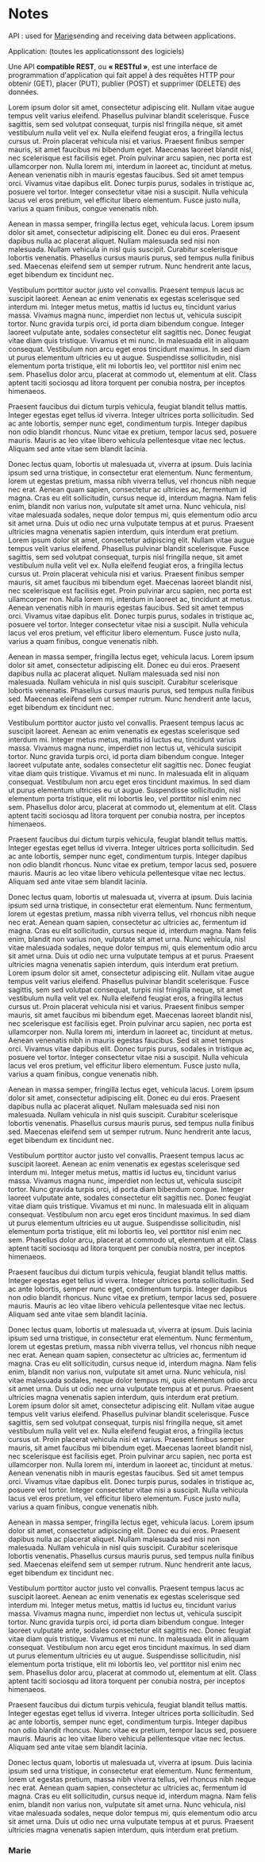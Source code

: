 # Notes #

API : used for [Marie](#marie)</a>sending</a> and receiving data between applications.

Application: (toutes les applicationssont des logiciels)

Une API **compatible REST**, ou **« RESTful »**, est une interface de programmation d'application qui fait appel à des requêtes HTTP pour obtenir (GET), placer (PUT), publier (POST) et supprimer (DELETE) des données.

Lorem ipsum dolor sit amet, consectetur adipiscing elit. Nullam vitae augue tempus velit varius eleifend. Phasellus pulvinar blandit scelerisque. Fusce sagittis, sem sed volutpat consequat, turpis nisl fringilla neque, sit amet vestibulum nulla velit vel ex. Nulla eleifend feugiat eros, a fringilla lectus cursus ut. Proin placerat vehicula nisi et varius. Praesent finibus semper mauris, sit amet faucibus mi bibendum eget. Maecenas laoreet blandit nisl, nec scelerisque est facilisis eget. Proin pulvinar arcu sapien, nec porta est ullamcorper non. Nulla lorem mi, interdum in laoreet ac, tincidunt at metus. Aenean venenatis nibh in mauris egestas faucibus. Sed sit amet tempus orci. Vivamus vitae dapibus elit. Donec turpis purus, sodales in tristique ac, posuere vel tortor. Integer consectetur vitae nisi a suscipit. Nulla vehicula lacus vel eros pretium, vel efficitur libero elementum. Fusce justo nulla, varius a quam finibus, congue venenatis nibh.

Aenean in massa semper, fringilla lectus eget, vehicula lacus. Lorem ipsum dolor sit amet, consectetur adipiscing elit. Donec eu dui eros. Praesent dapibus nulla ac placerat aliquet. Nullam malesuada sed nisi non malesuada. Nullam vehicula in nisl quis suscipit. Curabitur scelerisque lobortis venenatis. Phasellus cursus mauris purus, sed tempus nulla finibus sed. Maecenas eleifend sem ut semper rutrum. Nunc hendrerit ante lacus, eget bibendum ex tincidunt nec.

Vestibulum porttitor auctor justo vel convallis. Praesent tempus lacus ac suscipit laoreet. Aenean ac enim venenatis ex egestas scelerisque sed interdum mi. Integer metus metus, mattis id luctus eu, tincidunt varius massa. Vivamus magna nunc, imperdiet non lectus ut, vehicula suscipit tortor. Nunc gravida turpis orci, id porta diam bibendum congue. Integer laoreet vulputate ante, sodales consectetur elit sagittis nec. Donec feugiat vitae diam quis tristique. Vivamus et mi nunc. In malesuada elit in aliquam consequat. Vestibulum non arcu eget eros tincidunt maximus. In sed diam ut purus elementum ultricies eu ut augue. Suspendisse sollicitudin, nisl elementum porta tristique, elit mi lobortis leo, vel porttitor nisl enim nec sem. Phasellus dolor arcu, placerat at commodo ut, elementum at elit. Class aptent taciti sociosqu ad litora torquent per conubia nostra, per inceptos himenaeos.

Praesent faucibus dui dictum turpis vehicula, feugiat blandit tellus mattis. Integer egestas eget tellus id viverra. Integer ultrices porta sollicitudin. Sed ac ante lobortis, semper nunc eget, condimentum turpis. Integer dapibus non odio blandit rhoncus. Nunc vitae ex pretium, tempor lacus sed, posuere mauris. Mauris ac leo vitae libero vehicula pellentesque vitae nec lectus. Aliquam sed ante vitae sem blandit lacinia.

Donec lectus quam, lobortis ut malesuada ut, viverra at ipsum. Duis lacinia ipsum sed urna tristique, in consectetur erat elementum. Nunc fermentum, lorem ut egestas pretium, massa nibh viverra tellus, vel rhoncus nibh neque nec erat. Aenean quam sapien, consectetur ac ultricies ac, fermentum id magna. Cras eu elit sollicitudin, cursus neque id, interdum magna. Nam felis enim, blandit non varius non, vulputate sit amet urna. Nunc vehicula, nisl vitae malesuada sodales, neque dolor tempus mi, quis elementum odio arcu sit amet urna. Duis ut odio nec urna vulputate tempus at et purus. Praesent ultricies magna venenatis sapien interdum, quis interdum erat pretium.
Lorem ipsum dolor sit amet, consectetur adipiscing elit. Nullam vitae augue tempus velit varius eleifend. Phasellus pulvinar blandit scelerisque. Fusce sagittis, sem sed volutpat consequat, turpis nisl fringilla neque, sit amet vestibulum nulla velit vel ex. Nulla eleifend feugiat eros, a fringilla lectus cursus ut. Proin placerat vehicula nisi et varius. Praesent finibus semper mauris, sit amet faucibus mi bibendum eget. Maecenas laoreet blandit nisl, nec scelerisque est facilisis eget. Proin pulvinar arcu sapien, nec porta est ullamcorper non. Nulla lorem mi, interdum in laoreet ac, tincidunt at metus. Aenean venenatis nibh in mauris egestas faucibus. Sed sit amet tempus orci. Vivamus vitae dapibus elit. Donec turpis purus, sodales in tristique ac, posuere vel tortor. Integer consectetur vitae nisi a suscipit. Nulla vehicula lacus vel eros pretium, vel efficitur libero elementum. Fusce justo nulla, varius a quam finibus, congue venenatis nibh.

Aenean in massa semper, fringilla lectus eget, vehicula lacus. Lorem ipsum dolor sit amet, consectetur adipiscing elit. Donec eu dui eros. Praesent dapibus nulla ac placerat aliquet. Nullam malesuada sed nisi non malesuada. Nullam vehicula in nisl quis suscipit. Curabitur scelerisque lobortis venenatis. Phasellus cursus mauris purus, sed tempus nulla finibus sed. Maecenas eleifend sem ut semper rutrum. Nunc hendrerit ante lacus, eget bibendum ex tincidunt nec.

Vestibulum porttitor auctor justo vel convallis. Praesent tempus lacus ac suscipit laoreet. Aenean ac enim venenatis ex egestas scelerisque sed interdum mi. Integer metus metus, mattis id luctus eu, tincidunt varius massa. Vivamus magna nunc, imperdiet non lectus ut, vehicula suscipit tortor. Nunc gravida turpis orci, id porta diam bibendum congue. Integer laoreet vulputate ante, sodales consectetur elit sagittis nec. Donec feugiat vitae diam quis tristique. Vivamus et mi nunc. In malesuada elit in aliquam consequat. Vestibulum non arcu eget eros tincidunt maximus. In sed diam ut purus elementum ultricies eu ut augue. Suspendisse sollicitudin, nisl elementum porta tristique, elit mi lobortis leo, vel porttitor nisl enim nec sem. Phasellus dolor arcu, placerat at commodo ut, elementum at elit. Class aptent taciti sociosqu ad litora torquent per conubia nostra, per inceptos himenaeos.

Praesent faucibus dui dictum turpis vehicula, feugiat blandit tellus mattis. Integer egestas eget tellus id viverra. Integer ultrices porta sollicitudin. Sed ac ante lobortis, semper nunc eget, condimentum turpis. Integer dapibus non odio blandit rhoncus. Nunc vitae ex pretium, tempor lacus sed, posuere mauris. Mauris ac leo vitae libero vehicula pellentesque vitae nec lectus. Aliquam sed ante vitae sem blandit lacinia.

Donec lectus quam, lobortis ut malesuada ut, viverra at ipsum. Duis lacinia ipsum sed urna tristique, in consectetur erat elementum. Nunc fermentum, lorem ut egestas pretium, massa nibh viverra tellus, vel rhoncus nibh neque nec erat. Aenean quam sapien, consectetur ac ultricies ac, fermentum id magna. Cras eu elit sollicitudin, cursus neque id, interdum magna. Nam felis enim, blandit non varius non, vulputate sit amet urna. Nunc vehicula, nisl vitae malesuada sodales, neque dolor tempus mi, quis elementum odio arcu sit amet urna. Duis ut odio nec urna vulputate tempus at et purus. Praesent ultricies magna venenatis sapien interdum, quis interdum erat pretium.
Lorem ipsum dolor sit amet, consectetur adipiscing elit. Nullam vitae augue tempus velit varius eleifend. Phasellus pulvinar blandit scelerisque. Fusce sagittis, sem sed volutpat consequat, turpis nisl fringilla neque, sit amet vestibulum nulla velit vel ex. Nulla eleifend feugiat eros, a fringilla lectus cursus ut. Proin placerat vehicula nisi et varius. Praesent finibus semper mauris, sit amet faucibus mi bibendum eget. Maecenas laoreet blandit nisl, nec scelerisque est facilisis eget. Proin pulvinar arcu sapien, nec porta est ullamcorper non. Nulla lorem mi, interdum in laoreet ac, tincidunt at metus. Aenean venenatis nibh in mauris egestas faucibus. Sed sit amet tempus orci. Vivamus vitae dapibus elit. Donec turpis purus, sodales in tristique ac, posuere vel tortor. Integer consectetur vitae nisi a suscipit. Nulla vehicula lacus vel eros pretium, vel efficitur libero elementum. Fusce justo nulla, varius a quam finibus, congue venenatis nibh.

Aenean in massa semper, fringilla lectus eget, vehicula lacus. Lorem ipsum dolor sit amet, consectetur adipiscing elit. Donec eu dui eros. Praesent dapibus nulla ac placerat aliquet. Nullam malesuada sed nisi non malesuada. Nullam vehicula in nisl quis suscipit. Curabitur scelerisque lobortis venenatis. Phasellus cursus mauris purus, sed tempus nulla finibus sed. Maecenas eleifend sem ut semper rutrum. Nunc hendrerit ante lacus, eget bibendum ex tincidunt nec.

Vestibulum porttitor auctor justo vel convallis. Praesent tempus lacus ac suscipit laoreet. Aenean ac enim venenatis ex egestas scelerisque sed interdum mi. Integer metus metus, mattis id luctus eu, tincidunt varius massa. Vivamus magna nunc, imperdiet non lectus ut, vehicula suscipit tortor. Nunc gravida turpis orci, id porta diam bibendum congue. Integer laoreet vulputate ante, sodales consectetur elit sagittis nec. Donec feugiat vitae diam quis tristique. Vivamus et mi nunc. In malesuada elit in aliquam consequat. Vestibulum non arcu eget eros tincidunt maximus. In sed diam ut purus elementum ultricies eu ut augue. Suspendisse sollicitudin, nisl elementum porta tristique, elit mi lobortis leo, vel porttitor nisl enim nec sem. Phasellus dolor arcu, placerat at commodo ut, elementum at elit. Class aptent taciti sociosqu ad litora torquent per conubia nostra, per inceptos himenaeos.

Praesent faucibus dui dictum turpis vehicula, feugiat blandit tellus mattis. Integer egestas eget tellus id viverra. Integer ultrices porta sollicitudin. Sed ac ante lobortis, semper nunc eget, condimentum turpis. Integer dapibus non odio blandit rhoncus. Nunc vitae ex pretium, tempor lacus sed, posuere mauris. Mauris ac leo vitae libero vehicula pellentesque vitae nec lectus. Aliquam sed ante vitae sem blandit lacinia.

Donec lectus quam, lobortis ut malesuada ut, viverra at ipsum. Duis lacinia ipsum sed urna tristique, in consectetur erat elementum. Nunc fermentum, lorem ut egestas pretium, massa nibh viverra tellus, vel rhoncus nibh neque nec erat. Aenean quam sapien, consectetur ac ultricies ac, fermentum id magna. Cras eu elit sollicitudin, cursus neque id, interdum magna. Nam felis enim, blandit non varius non, vulputate sit amet urna. Nunc vehicula, nisl vitae malesuada sodales, neque dolor tempus mi, quis elementum odio arcu sit amet urna. Duis ut odio nec urna vulputate tempus at et purus. Praesent ultricies magna venenatis sapien interdum, quis interdum erat pretium.
Lorem ipsum dolor sit amet, consectetur adipiscing elit. Nullam vitae augue tempus velit varius eleifend. Phasellus pulvinar blandit scelerisque. Fusce sagittis, sem sed volutpat consequat, turpis nisl fringilla neque, sit amet vestibulum nulla velit vel ex. Nulla eleifend feugiat eros, a fringilla lectus cursus ut. Proin placerat vehicula nisi et varius. Praesent finibus semper mauris, sit amet faucibus mi bibendum eget. Maecenas laoreet blandit nisl, nec scelerisque est facilisis eget. Proin pulvinar arcu sapien, nec porta est ullamcorper non. Nulla lorem mi, interdum in laoreet ac, tincidunt at metus. Aenean venenatis nibh in mauris egestas faucibus. Sed sit amet tempus orci. Vivamus vitae dapibus elit. Donec turpis purus, sodales in tristique ac, posuere vel tortor. Integer consectetur vitae nisi a suscipit. Nulla vehicula lacus vel eros pretium, vel efficitur libero elementum. Fusce justo nulla, varius a quam finibus, congue venenatis nibh.

Aenean in massa semper, fringilla lectus eget, vehicula lacus. Lorem ipsum dolor sit amet, consectetur adipiscing elit. Donec eu dui eros. Praesent dapibus nulla ac placerat aliquet. Nullam malesuada sed nisi non malesuada. Nullam vehicula in nisl quis suscipit. Curabitur scelerisque lobortis venenatis. Phasellus cursus mauris purus, sed tempus nulla finibus sed. Maecenas eleifend sem ut semper rutrum. Nunc hendrerit ante lacus, eget bibendum ex tincidunt nec.

Vestibulum porttitor auctor justo vel convallis. Praesent tempus lacus ac suscipit laoreet. Aenean ac enim venenatis ex egestas scelerisque sed interdum mi. Integer metus metus, mattis id luctus eu, tincidunt varius massa. Vivamus magna nunc, imperdiet non lectus ut, vehicula suscipit tortor. Nunc gravida turpis orci, id porta diam bibendum congue. Integer laoreet vulputate ante, sodales consectetur elit sagittis nec. Donec feugiat vitae diam quis tristique. Vivamus et mi nunc. In malesuada elit in aliquam consequat. Vestibulum non arcu eget eros tincidunt maximus. In sed diam ut purus elementum ultricies eu ut augue. Suspendisse sollicitudin, nisl elementum porta tristique, elit mi lobortis leo, vel porttitor nisl enim nec sem. Phasellus dolor arcu, placerat at commodo ut, elementum at elit. Class aptent taciti sociosqu ad litora torquent per conubia nostra, per inceptos himenaeos.

Praesent faucibus dui dictum turpis vehicula, feugiat blandit tellus mattis. Integer egestas eget tellus id viverra. Integer ultrices porta sollicitudin. Sed ac ante lobortis, semper nunc eget, condimentum turpis. Integer dapibus non odio blandit rhoncus. Nunc vitae ex pretium, tempor lacus sed, posuere mauris. Mauris ac leo vitae libero vehicula pellentesque vitae nec lectus. Aliquam sed ante vitae sem blandit lacinia.

Donec lectus quam, lobortis ut malesuada ut, viverra at ipsum. Duis lacinia ipsum sed urna tristique, in consectetur erat elementum. Nunc fermentum, lorem ut egestas pretium, massa nibh viverra tellus, vel rhoncus nibh neque nec erat. Aenean quam sapien, consectetur ac ultricies ac, fermentum id magna. Cras eu elit sollicitudin, cursus neque id, interdum magna. Nam felis enim, blandit non varius non, vulputate sit amet urna. Nunc vehicula, nisl vitae malesuada sodales, neque dolor tempus mi, quis elementum odio arcu sit amet urna. Duis ut odio nec urna vulputate tempus at et purus. Praesent ultricies magna venenatis sapien interdum, quis interdum erat pretium.

### Marie ###